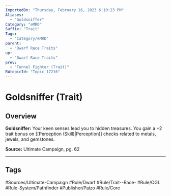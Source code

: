 ```yaml
---
ImportedOn: "Thursday, February 16, 2023 6:10:23 PM"
Aliases:
  - "Goldsniffer"
Category: "eMRD"
Suffix: "Trait"
Tags:
  - "Category/eMRD"
parent:
  - "Dwarf Race Traits"
up:
  - "Dwarf Race Traits"
prev:
  - "Tunnel Fighter (Trait)"
RWtopicId: "Topic_17216"
---
```

# Goldsniffer (Trait)
## Overview
**Goldsniffer:** Your keen senses lead you to hidden treasures. You gain a +2 trait bonus on [[Perception (Skill)|Perception]] checks related to metals, jewels, and gemstones.

**Source:** Ultimate Campaign, pg. 62


---
## Tags
#Sources/Ultimate-Campaign #Rule/Dwarf #Rule/Trait--Race- #Rule/OGL #Rule-System/Pathfinder #Publisher/Paizo #Rule/Core


